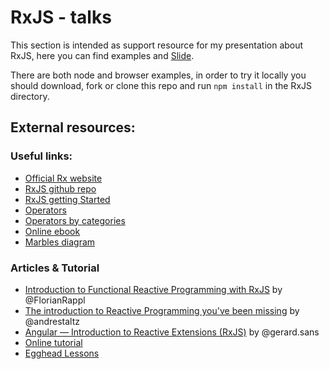 # RxJS - talks
This section is intended as support resource for my presentation about RxJS, here you can find examples and [Slide](http://slides.com/mattiaocchiuto/an-introduction-to-rxjs/live).

There are both node and browser examples, in order to try it locally you should download, fork or clone this repo and  run ```npm install``` in the RxJS directory.

## External resources:
### Useful links:
* [Official Rx website](http://reactivex.io/)
* [RxJS github repo](https://github.com/Reactive-Extensions/RxJS)
* [RxJS getting Started](https://github.com/Reactive-Extensions/RxJS/tree/master/doc/gettingstarted)
* [Operators](https://github.com/Reactive-Extensions/RxJS/tree/master/doc/api/core/operators)
* [Operators by categories](https://github.com/Reactive-Extensions/RxJS/blob/master/doc/gettingstarted/categories.md)
* [Online ebook](http://xgrommx.github.io/rx-book/index.html)
* [Marbles diagram](http://rxmarbles.com/)

### Articles & Tutorial
* [Introduction to Functional Reactive Programming with RxJS](http://www.sitepoint.com/functional-reactive-programming-rxjs/) by @FlorianRappl
* [The introduction to Reactive Programming you've been missing](https://gist.github.com/staltz/868e7e9bc2a7b8c1f754) by @andrestaltz
* [Angular — Introduction to Reactive Extensions (RxJS)](https://medium.com/google-developer-experts/angular-introduction-to-reactive-extensions-rxjs-a86a7430a61f#.90u20kh3j) by @gerard.sans
* [Online tutorial](http://reactivex.io/learnrx/)
* [Egghead Lessons](https://egghead.io/technologies/rx)
